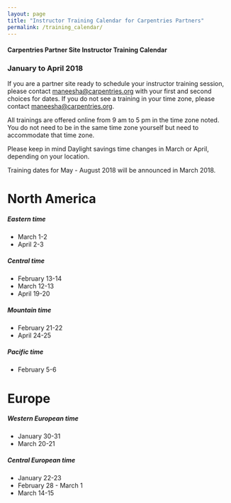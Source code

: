 ```yaml
---
layout: page
title: "Instructor Training Calendar for Carpentries Partners"
permalink: /training_calendar/
---
```



#### Carpentries Partner Site Instructor Training Calendar
###  January to April 2018


If you are a partner site ready to schedule your instructor training session, please contact maneesha@carpentries.org with your first and second choices for dates.  If you do not see a training in your time zone, please contact maneesha@carpentries.org.

All trainings are offered online from 9 am to 5 pm in the time zone noted.  You do not need to be in the same time zone yourself but need to accommodate that time zone. 

Please keep in mind Daylight savings time changes in March or April, depending on your location.  

Training dates for May - August 2018 will be announced in March 2018.

# North America

##### Eastern time
* March 1-2
* April 2-3

##### Central time
* February 13-14
* March 12-13
* April 19-20

##### Mountain time
* February 21-22
* April 24-25

##### Pacific time
* February 5-6

# Europe

##### Western European time
* January 30-31
* March 20-21

##### Central European time
* January 22-23
* February 28 - March 1
* March 14-15



